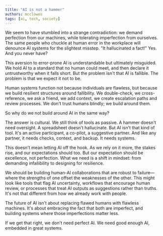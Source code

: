 ```yaml
---
title: "AI is not a hammer"
authors: mcclowes
tags: [ai, tech, society]
---
```


We seem to have stumbled into a strange contradiction: we demand perfection from our machines, while tolerating imperfection from ourselves. The same people who chuckle at human error in the workplace will denounce AI systems for the slightest misstep. "It hallucinated a fact!" Yes. And you never have?

<!--truncate-->

This aversion to error-prone AI is understandable but ultimately misguided. We hold AI to a standard that no human could meet, and then declare it untrustworthy when it falls short. But the problem isn't that AI is fallible. The problem is that we expect it not to be.

Human systems function not because individuals are flawless, but because we build resilient structures around fallibility. We double-check, we cross-reference, we ask a friend, we add context, we create escalation paths and review processes. We don't trust humans blindly; we build around them.

So why do we not build around AI in the same way?

The answer is cultural. We still think of tools as passive. A hammer doesn't need oversight. A spreadsheet doesn't hallucinate. But AI isn't that kind of tool. It's an active participant, a co-pilot, a suggestive partner. And like any partner, it needs checks, context, and backup. It needs systems.

This doesn't mean letting AI off the hook. As we rely on it more, the stakes rise, and our expectations should too. But our expectation should be excellence, not perfection. What we need is a shift in mindset: from demanding infallibility to designing for resilience.

We should be building human-AI collaborations that are robust to failure—where the strengths of one offset the weaknesses of the other. This might look like tools that flag AI uncertainty, workflows that encourage human review, or processes that treat AI outputs as suggestions rather than truths. It's not that different from how we already work with people.

The future of AI isn't about replacing flawed humans with flawless machines. It's about embracing the fact that both are imperfect, and building systems where those imperfections matter less.

If we get that right, we don't need perfect AI. We need good enough AI, embedded in great systems. 